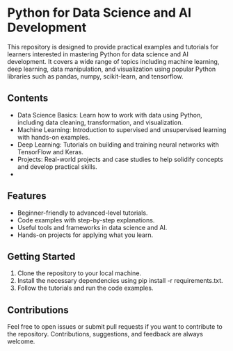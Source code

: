 # Python for Data Science and AI Development

This repository is designed to provide practical examples and tutorials for learners interested in mastering Python for data science and AI development. It covers a wide range of topics including machine learning, deep learning, data manipulation, and visualization using popular Python libraries such as pandas, numpy, scikit-learn, and tensorflow.

## Contents
- Data Science Basics: Learn how to work with data using Python, including data cleaning, transformation, and visualization.
- Machine Learning: Introduction to supervised and unsupervised learning with hands-on examples.
- Deep Learning: Tutorials on building and training neural networks with TensorFlow and Keras.
- Projects: Real-world projects and case studies to help solidify concepts and develop practical skills.
- 
## Features
- Beginner-friendly to advanced-level tutorials.
- Code examples with step-by-step explanations.
- Useful tools and frameworks in data science and AI.
- Hands-on projects for applying what you learn.
  
## Getting Started
1. Clone the repository to your local machine.
2. Install the necessary dependencies using pip install -r requirements.txt.
3. Follow the tutorials and run the code examples.
   
## Contributions
Feel free to open issues or submit pull requests if you want to contribute to the repository. Contributions, suggestions, and feedback are always welcome.
